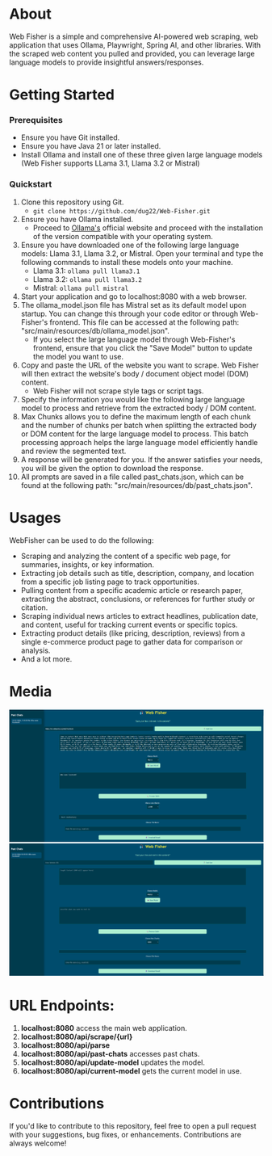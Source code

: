 # About
Web Fisher is a simple and comprehensive AI-powered web scraping, web application that uses Ollama, Playwright, Spring AI, and other libraries. With the scraped web content you pulled and provided, you can leverage large language models to provide insightful answers/responses.

# Getting Started

### Prerequisites
* Ensure you have Git installed.
* Ensure you have Java 21 or later installed.
* Install Ollama and install one of these three given large language models (Web Fisher supports LLama 3.1, Llama 3.2 or Mistral)

### Quickstart
1. Clone this repository using Git.
   * ```git clone https://github.com/dug22/Web-Fisher.git```
2. Ensure you have Ollama installed.
   * Proceed to [Ollama's](https://ollama.com/download) official website and proceed with the installation of the version compatible with your operating system. 
3. Ensure you have downloaded one of the following large language models: Llama 3.1, Llama 3.2, or Mistral. Open your terminal and type the following commands to install these models onto your machine.
   * Llama 3.1: ```ollama pull llama3.1```
   * Llama 3.2: ```ollama pull llama3.2```
   * Mistral: ```ollama pull mistral```
4. Start your application and go to localhost:8080 with a web browser.
5. The ollama_model.json file has Mistral set as its default model upon startup. You can change this through your code editor or through Web-Fisher's frontend. This file can be accessed at the following path: "src/main/resources/db/ollama_model.json".
   * If you select the large language model through Web-Fisher's frontend, ensure that you click the "Save Model" button to update the model you want to use. 
6. Copy and paste the URL of the website you want to scrape. Web Fisher will then extract the website's body / document object model (DOM) content.
   * Web Fisher will not scrape style tags or script tags.
7. Specify the information you would like the following large language model to process and retrieve from the extracted body / DOM content.
8. Max Chunks allows you to define the maximum length of each chunk and the number of chunks per batch when splitting the extracted body or DOM content for the large language model to process. This batch processing approach helps the large language model efficiently handle and review the segmented text.
9. A response will be generated for you. If the answer satisfies your needs, you will be given the option to download the response.
10. All prompts are saved in a file called past_chats.json, which can be found at the following path: "src/main/resources/db/past_chats.json".


# Usages
WebFisher can be used to do the following:
* Scraping and analyzing the content of a specific web page, for summaries, insights, or key information.
* Extracting job details such as title, description, company, and location from a specific job listing page to track opportunities.
* Pulling content from a specific academic article or research paper, extracting the abstract, conclusions, or references for further study or citation.
* Scraping individual news articles to extract headlines, publication date, and content, useful for tracking current events or specific topics.
* Extracting product details (like pricing, description, reviews) from a single e-commerce product page to gather data for comparison or analysis.
* And a lot more.

# Media
![Image1](https://github.com/dug22/Web-Fisher/blob/master/images/web%20fisher%20visual%2001.png?raw=true)
![Image2](https://github.com/dug22/Web-Fisher/blob/master/images/web%20fisher%20visual%2002.png?raw=true)


# URL Endpoints:
1. **localhost:8080** access the main web application.
2. **localhost:8080/api/scrape/{url}**
3. **localhost:8080/api/parse**
4. **localhost:8080/api/past-chats** accesses past chats.
5. **localhost:8080/api/update-model** updates the model.
6. **localhost:8080/api/current-model** gets the current model in use.

# Contributions
If you'd like to contribute to this repository, feel free to open a pull request with your suggestions, bug fixes, or enhancements. Contributions are always welcome!